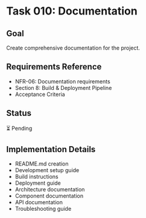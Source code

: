 # Task 010: Documentation

## Goal
Create comprehensive documentation for the project.

## Requirements Reference
- NFR-06: Documentation requirements
- Section 8: Build & Deployment Pipeline
- Acceptance Criteria

## Status
⏳ Pending

## Implementation Details
- README.md creation
- Development setup guide
- Build instructions
- Deployment guide
- Architecture documentation
- Component documentation
- API documentation
- Troubleshooting guide 